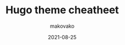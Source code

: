 ---
author: "makovako"
title: "Hugo theme cheatheet"
date: "2021-08-25"
description: "Cheatsheet of features from PaperMod theme, which I use for this blog."
summary: "Cheatsheet of features from PaperMod theme, which I use for this blog."
categories: ["general"]
# series: ["welcome"]
tags: ["cheatsheet"]
draft: true
# ShowToc: false
# ShowBreadCrumbs: false
---